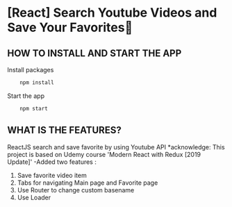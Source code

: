 [React] Search Youtube Videos and Save Your Favorites📝
============================================================

## HOW TO INSTALL AND START THE APP

Install packages 
```sh
	npm install 
```
Start the app
```sh
	npm start
```

## WHAT IS THE FEATURES?
ReactJS search and save favorite by using Youtube API
*acknowledge: This project is based on Udemy course 'Modern React with Redux [2019 Update]'
-Added two features :
1. Save favorite video item
2. Tabs for navigating Main page and Favorite page
3. Use Router to change custom basename
4. Use Loader
   
